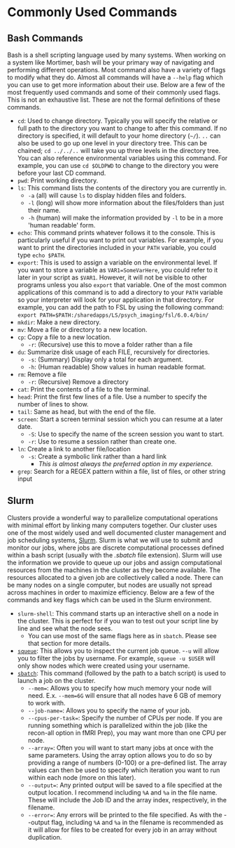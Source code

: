 # Commonly Used Commands

## Bash Commands
Bash is a shell scripting language used by many systems. When working on a system like Mortimer, bash will be your primary way of navigating and performing different operations. Most command also have a variety of flags to modify what they do. Almost all commands will have a `--help` flag which you can use to get more information about their use. Below are a few of the most frequently used commands and some of their commonly used flags. This is not an exhaustive list. These are not the formal definitions of these commands.

- `cd`: Used to change directory. Typically you will specify the relative or full path to the directory you want to change to after this command. If no directory is specified, it will default to your home directory (`~/`). `..` can also be used to go up one level in your directory tree. This can be chained; `cd ../../..` will take you up three levels in the directory tree. You can also reference environmental variables using this command. For example, you can use `cd $OLDPWD` to change to the directory you were before your last CD command.
- `pwd`: Print working directory.
- `ls`: This command lists the contents of the directory you are currently in. 
    - `-a` (all) will cause `ls` to display hidden files and folders.
    - `-l` (long) will show more information about the files/folders than just their name.
    - `-h` (human) will make the information provided by `-l` to be in a more 'human readable' form.
- `echo`: This command prints whatever follows it to the console. This is particularly useful if you want to print out variables. For example, if you want to print the directories included in your `PATH` variable, you could type `echo $PATH`.
- `export`: This is used to assign a variable on the environmental level. If you want to store a variable as `VAR1=SomeVarHere`, you could refer to it later in your script as `$VAR1`. However, it will not be visible to other programs unless you also `export` that variable. One of the most common applications of this command is to add a directory to your `PATH` variable so your interpreter will look for your application in that directory. For example, you can add the path to FSL by using the following command: `export PATH=$PATH:/sharedapps/LS/psych_imaging/fsl/6.0.4/bin/`
- `mkdir`: Make a new directory.
- `mv`: Move a file or directory to a new location.
- `cp`: Copy a file to a new location.
    - `-r`: (Recursive) use this to move a folder rather than a file
- `du`: Summarize disk usage of each FILE, recursively for directories.
    - `-s`: (Summary) Display only a total for each argument.
    - `-h`: (Human readable) Show values in human readable format.
- `rm`: Remove a file
    - `-r`: (Recursive) Remove a directory 
- `cat`: Print the contents of a file to the terminal.
- `head`: Print the first few lines of a file. Use a number to specify the number of lines to show.
- `tail`: Same as head, but with the end of the file.
- `screen`: Start a screen terminal session which you can resume at a later date.
    - `-S`: Use to specify the name of the screen session you want to start.
    - `-r`: Use to resume a session rather than create one.
- `ln`: Create a link to another file/location
    - `-s`: Create a symbolic link rather than a hard link
      - *This is almost always the preferred option in my experience.*
- `grep`: Search for a REGEX pattern within a file, list of files, or other string input

## Slurm
Clusters provide a wonderful way to parallelize computational operations with minimal effort by linking many computers together. Our cluster uses one of the most widely used and well documented cluster management and job scheduling systems, [Slurm](https://slurm.schedmd.com/overview.html). Slurm is what we will use to submit and monitor our jobs, where jobs are discrete computational processes defined within a bash script (usually with the *.sbatch* file extension). Slurm will use the information we provide to queue up our jobs and assign computational resources from the machines in the cluster as they become available. The resources allocated to a given job are collectively called a node. There can be many nodes on a single computer, but nodes are usually not spread across machines in order to maximize efficiency. Below are a few of the commands and key flags which can be used in the Slurm environment.

- `slurm-shell`: This command starts up an interactive shell on a node in the cluster. This is perfect for if you wan to test out your script line by line and see what the node sees.
    - You can use most of the same flags here as in `sbatch`. Please see that section for more details.
- [`squeue`](https://slurm.schedmd.com/squeue.html): This allows you to inspect the current job queue.
    -`-u` will allow you to filter the jobs by username. For example, `squeue -u $USER` will only show nodes which were created using your username.
- [`sbatch`](https://slurm.schedmd.com/sbatch.html): This command (followed by the path to a batch script) is used to launch a job on the cluster. 
    - `--mem=`: Allows you to specify how much memory your node will need. E.x. `--mem=6G` will ensure that all nodes have 6 GB of memory to work with.
    - `--job-name=`: Allows you to specify the name of your job.
    - `--cpus-per-task=`: Specify the number of CPUs per node. If you are running something which is parallelized within the job (like the recon-all option in fMRI Prep), you may want more than one CPU per node.
    - `--array=`: Often you will want to start many jobs at once with the same parameters. Using the array option allows you to do so by providing a range of numbers (0-100) or a pre-defined list. The array values can then be used to specify which iteration you want to run within each node (more on this later).
    - `--output=`: Any printed output will be saved to a file specified at the output location. I recommend including `%A` and `%a` in the file name. These will include the Job ID and the array index, respectively, in the filename.
    - `--error=`: Any errors will be printed to the file specified. As with the --output flag, including `%A` and `%a` in the filename is recommended as it will allow for files to be created for every job in an array without duplication.

